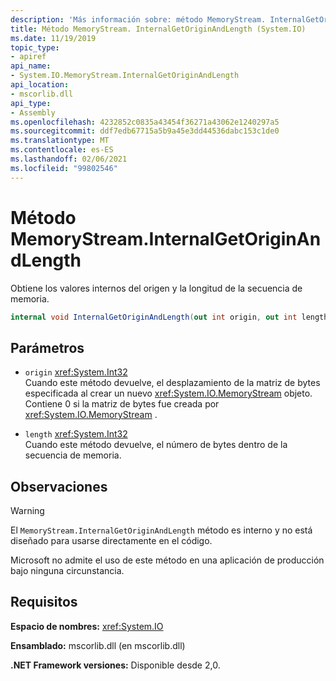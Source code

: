 ```yaml
---
description: 'Más información sobre: método MemoryStream. InternalGetOriginAndLength'
title: Método MemoryStream. InternalGetOriginAndLength (System.IO)
ms.date: 11/19/2019
topic_type:
- apiref
api_name:
- System.IO.MemoryStream.InternalGetOriginAndLength
api_location:
- mscorlib.dll
api_type:
- Assembly
ms.openlocfilehash: 4232852c0835a43454f36271a43062e1240297a5
ms.sourcegitcommit: ddf7edb67715a5b9a45e3dd44536dabc153c1de0
ms.translationtype: MT
ms.contentlocale: es-ES
ms.lasthandoff: 02/06/2021
ms.locfileid: "99802546"
---
```

# <a name="memorystreaminternalgetoriginandlength-method"></a>Método MemoryStream.InternalGetOriginAndLength

Obtiene los valores internos del origen y la longitud de la secuencia de memoria.

```csharp
internal void InternalGetOriginAndLength(out int origin, out int length)
```

## <a name="parameters"></a>Parámetros

- `origin` <xref:System.Int32>\
  Cuando este método devuelve, el desplazamiento de la matriz de bytes especificada al crear un nuevo <xref:System.IO.MemoryStream> objeto. Contiene 0 si la matriz de bytes fue creada por <xref:System.IO.MemoryStream> .

- `length` <xref:System.Int32>\
  Cuando este método devuelve, el número de bytes dentro de la secuencia de memoria.

## <a name="remarks"></a>Observaciones

> [!WARNING]
> El `MemoryStream.InternalGetOriginAndLength` método es interno y no está diseñado para usarse directamente en el código.
>
> Microsoft no admite el uso de este método en una aplicación de producción bajo ninguna circunstancia.

## <a name="requirements"></a>Requisitos

**Espacio de nombres:** <xref:System.IO>

**Ensamblado:** mscorlib.dll (en mscorlib.dll)

**.NET Framework versiones:** Disponible desde 2,0.
